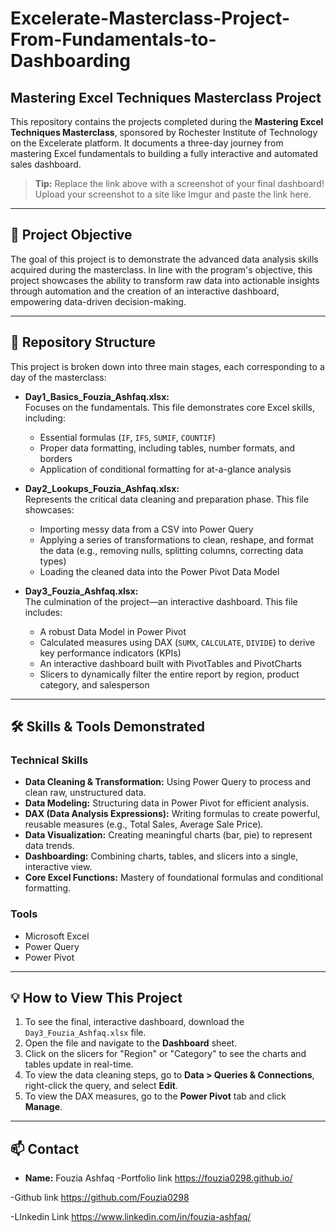 # Excelerate-Masterclass-Project-From-Fundamentals-to-Dashboarding
## Mastering Excel Techniques Masterclass Project

This repository contains the projects completed during the **Mastering Excel Techniques Masterclass**, sponsored by Rochester Institute of Technology on the Excelerate platform. It documents a three-day journey from mastering Excel fundamentals to building a fully interactive and automated sales dashboard.

> **Tip:** Replace the link above with a screenshot of your final dashboard! Upload your screenshot to a site like Imgur and paste the link here.

---

## 🚀 Project Objective

The goal of this project is to demonstrate the advanced data analysis skills acquired during the masterclass. In line with the program's objective, this project showcases the ability to transform raw data into actionable insights through automation and the creation of an interactive dashboard, empowering data-driven decision-making.

---

## 📂 Repository Structure

This project is broken down into three main stages, each corresponding to a day of the masterclass:

- **Day1_Basics_Fouzia_Ashfaq.xlsx:**  
  Focuses on the fundamentals. This file demonstrates core Excel skills, including:
  - Essential formulas (`IF`, `IFS`, `SUMIF`, `COUNTIF`)
  - Proper data formatting, including tables, number formats, and borders
  - Application of conditional formatting for at-a-glance analysis

- **Day2_Lookups_Fouzia_Ashfaq.xlsx:**  
  Represents the critical data cleaning and preparation phase. This file showcases:
  - Importing messy data from a CSV into Power Query
  - Applying a series of transformations to clean, reshape, and format the data (e.g., removing nulls, splitting columns, correcting data types)
  - Loading the cleaned data into the Power Pivot Data Model

- **Day3_Fouzia_Ashfaq.xlsx:**  
  The culmination of the project—an interactive dashboard. This file includes:
  - A robust Data Model in Power Pivot
  - Calculated measures using DAX (`SUMX`, `CALCULATE`, `DIVIDE`) to derive key performance indicators (KPIs)
  - An interactive dashboard built with PivotTables and PivotCharts
  - Slicers to dynamically filter the entire report by region, product category, and salesperson

---

## 🛠️ Skills & Tools Demonstrated

### Technical Skills
- **Data Cleaning & Transformation:** Using Power Query to process and clean raw, unstructured data.
- **Data Modeling:** Structuring data in Power Pivot for efficient analysis.
- **DAX (Data Analysis Expressions):** Writing formulas to create powerful, reusable measures (e.g., Total Sales, Average Sale Price).
- **Data Visualization:** Creating meaningful charts (bar, pie) to represent data trends.
- **Dashboarding:** Combining charts, tables, and slicers into a single, interactive view.
- **Core Excel Functions:** Mastery of foundational formulas and conditional formatting.

### Tools
- Microsoft Excel
- Power Query
- Power Pivot

---

## 💡 How to View This Project

1. To see the final, interactive dashboard, download the `Day3_Fouzia_Ashfaq.xlsx` file.
2. Open the file and navigate to the **Dashboard** sheet.
3. Click on the slicers for "Region" or "Category" to see the charts and tables update in real-time.
4. To view the data cleaning steps, go to **Data > Queries & Connections**, right-click the query, and select **Edit**.
5. To view the DAX measures, go to the **Power Pivot** tab and click **Manage**.

---

## 📫 Contact

- **Name:** Fouzia Ashfaq
-Portfolio link 
https://fouzia0298.github.io/

-Github link
https://github.com/Fouzia0298

-LInkedin Link
https://www.linkedin.com/in/fouzia-ashfaq/
